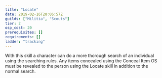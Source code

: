 ```yaml
---
title: "Locate"
date: 2019-02-16T20:06:57Z
guilds: ["Militia", "Scouts"]
tier: 2
osp_cost: 20
prerequisites: []
requirements: []
ladder: "tracking"
---
```

With this skill a character can do a more thorough search of an individual using the searching rules. Any items concealed using the Conceal Item OS must be revealed to the person using the Locate skill in addition to the normal search.